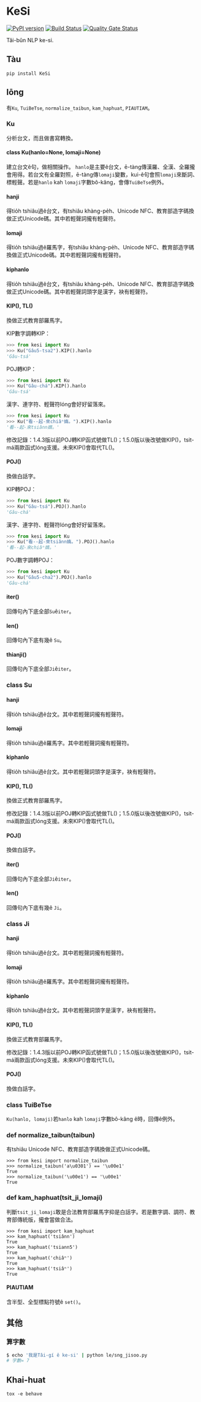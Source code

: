 # KeSi

[![PyPI version](https://badge.fury.io/py/KeSi.svg)](https://badge.fury.io/py/KeSi)
[![Build Status](https://app.travis-ci.com/i3thuan5/KeSi.svg?branch=master)](https://app.travis-ci.com/i3thuan5/KeSi)
[![Quality Gate Status](https://sonarcloud.io/api/project_badges/measure?project=i3thuan5_KeSi&metric=alert_status)](https://sonarcloud.io/summary/new_code?id=i3thuan5_KeSi)

Tâi-bûn NLP ke-si.

## Tàu
```
pip install KeSi
```

## Iōng

有`Ku`, `TuiBeTse`, `normalize_taibun`, `kam_haphuat`, `PIAUTIAM`。

### Ku

分析台文，而且做書寫轉換。

#### class Ku(hanlo=None, lomaji=None)

建立台文ê句，做相關操作。
`hanlo`是主要ê台文，ē-tàng傳漢羅、全漢、全羅攏會用得。若台文有全羅對照，ē-tàng傳`lomaji`變數，kui-ê句會照`lomaji`來斷詞、標輕聲。若是`hanlo` kah `lomaji`字數bô-kâng，會傳`TuiBeTse`例外。

#### hanji

得tio̍h tshiâu過ê台文，有tshiâu khàng-pe̍h、Unicode NFC、教育部造字碼換做正式Unicode碼。其中若輕聲詞攏有輕聲符。

#### lomaji

得tio̍h tshiâu過ê羅馬字，有tshiâu khàng-pe̍h、Unicode NFC、教育部造字碼換做正式Unicode碼。其中若輕聲詞攏有輕聲符。

#### kiphanlo

得tio̍h tshiâu過ê台文，有tshiâu khàng-pe̍h、Unicode NFC、教育部造字碼換做正式Unicode碼。其中若輕聲詞頭字是漢字，袂有輕聲符。

#### KIP(), TL()

換做正式教育部羅馬字。

KIP數字調轉KIP：

```python
>>> from kesi import Ku
>>> Ku("Gâu5-tsa2").KIP().hanlo
'Gâu-tsá'
```

POJ轉KIP：

```python
>>> from kesi import Ku
>>> Ku("Gâu-chá").KIP().hanlo
'Gâu-tsá'
```

漢字、連字符、輕聲符lóng會好好留落來。

```python
>>> from kesi import Ku
>>> Ku("看--起-來chiâⁿ媠。").KIP().hanlo
'看--起-來tsiânn媠。'
```

修改記錄：1.4.3版以前POJ轉KIP函式號做TL()；1.5.0版以後改號做KIP()，tsit-má兩款函式lóng支援。未來KIP()會取代TL()。

#### POJ()

換做白話字。

KIP轉POJ：

```python
>>> from kesi import Ku
>>> Ku("Gâu-tsá").POJ().hanlo
'Gâu-chá'
```

漢字、連字符、輕聲符lóng會好好留落來。

```python
>>> from kesi import Ku
>>> Ku("看--起-來tsiânn媠。").POJ().hanlo
'看--起-來chiâⁿ媠。'
```

POJ數字調轉POJ：

```python
>>> from kesi import Ku
>>> Ku("Gâu5-cha2").POJ().hanlo
'Gâu-chá'
```

#### __iter__()

回傳句內下底全部`Su`ê`iter`。

#### __len__()

回傳句內下底有幾ê `Su`。

#### thianji()

回傳句內下底全部`Ji`ê`iter`。

### class Su

#### hanji

得tio̍h tshiâu過ê台文。其中若輕聲詞攏有輕聲符。

#### lomaji

得tio̍h tshiâu過ê羅馬字。其中若輕聲詞攏有輕聲符。

#### kiphanlo

得tio̍h tshiâu過ê台文。其中若輕聲詞頭字是漢字，袂有輕聲符。

#### KIP(), TL()

換做正式教育部羅馬字。

修改記錄：1.4.3版以前POJ轉KIP函式號做TL()；1.5.0版以後改號做KIP()，tsit-má兩款函式lóng支援。未來KIP()會取代TL()。

#### POJ()

換做白話字。

#### __iter__()

回傳句內下底全部`Ji`ê`iter`。

#### __len__()

回傳句內下底有幾ê `Ji`。

### class Ji

#### hanji

得tio̍h tshiâu過ê台文。其中若輕聲詞攏有輕聲符。

#### lomaji

得tio̍h tshiâu過ê羅馬字。其中若輕聲詞攏有輕聲符。

#### kiphanlo

得tio̍h tshiâu過ê台文。其中若輕聲詞頭字是漢字，袂有輕聲符。

#### KIP(), TL()

換做正式教育部羅馬字。

修改記錄：1.4.3版以前POJ轉KIP函式號做TL()；1.5.0版以後改號做KIP()，tsit-má兩款函式lóng支援。未來KIP()會取代TL()。

#### POJ()

換做白話字。

### class TuiBeTse

`Ku(hanlo, lomaji)`若`hanlo` kah `lomaji`字數bô-kâng ê時，回傳ê例外。

### def normalize_taibun(taibun)

有tshiâu Unicode NFC、教育部造字碼換做正式Unicode碼。

```
>>> from kesi import normalize_taibun
>>> normalize_taibun('a\u0301') == '\u00e1'
True
>>> normalize_taibun('\u00e1') == '\u00e1'
True
```

### def kam_haphuat(tsit_ji_lomaji)

判斷`tsit_ji_lomaji`敢是合法教育部羅馬字抑是白話字。若是數字調、調符、教育部傳統版，攏會當做合法。

```
>>> from kesi import kam_haphuat
>>> kam_haphuat('tsiânn')
True
>>> kam_haphuat('tsiann5')
True
>>> kam_haphuat('chiâⁿ')
True
>>> kam_haphuat('tsiâⁿ')
True
```

#### PIAUTIAM

含半型、全型標點符號ê `set()`。

## 其他

### 算字數

```bash
$ echo '我是Tâi-gí ê ke-si' | python le/sng_jisoo.py
# 字數= 7
```

## Khai-huat
```
tox -e behave
```
